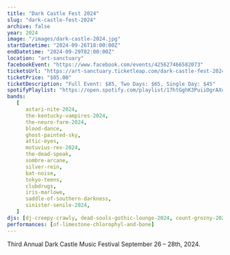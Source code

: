 ```yaml
---
title: "Dark Castle Fest 2024"
slug: "dark-castle-fest-2024"
archive: false
year: 2024
image: "/images/dark-castle-2024.jpg"
startDatetime: "2024-09-26T18:00:00Z"
endDatetime: "2024-09-29T02:00:00Z"
location: "art-sanctuary"
facebookEvent: "https://www.facebook.com/events/425627466582073"
ticketsUrl: "https://art-sanctuary.ticketleap.com/dark-castle-fest-2024"
ticketPrice: "$85.00"
ticketDescription: "Full Event: $85, Two Days: $65, Single Day: $45"
spotifyPlaylist: "https://open.spotify.com/playlist/17htGghK3PuiiOgrAXcAPe"
bands:
   [
      astari-nite-2024,
      the-kentucky-vampires-2024,
      the-neuro-farm-2024,
      blood-dance,
      ghost-painted-sky,
      attic-eyes,
      motuvius-rex-2024,
      the-dead-speak,
      sombre-arcane,
      silver-rein,
      bat-noise,
      tokyo-teens,
      clubdrugs,
      iris-marlowe,
      saddle-of-southern-darkness,
      sinister-senile-2024,
   ]
djs: [dj-creepy-crawly, dead-souls-gothic-lounge-2024, count-grozny-2024]
performances: [of-limestone-chlorophyl-and-bone]
---
```


Third Annual Dark Castle Music Festival September 26 – 28th, 2024.
